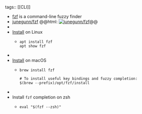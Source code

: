 tags:: [[CLI]]

- [fzf](https://github.com/junegunn/fzf) is a command-line fuzzy finder
- [junegunn/fzf](https://github.com/junegunn/fzf)
  @@html: <a href="https://github.com/junegunn/fzf/"><img src="https://github-readme-stats-astronomer.vercel.app/api/pin/?username=junegunn&repo=fzf&theme=tokyonight" alt="junegunn/fzf"/></a>@@
-
- [Install](https://github.com/junegunn/fzf#using-linux-package-managers) on Linux
	- ```shell
	  apt install fzf
	  apt show fzf
	  ```
-
- [Install](https://github.com/junegunn/fzf#using-homebrew) on macOS
	- ```shell
	  brew install fzf
	  
	  # To install useful key bindings and fuzzy completion:
	  $(brew --prefix)/opt/fzf/install
	  ```
-
- Install `fzf` completion on zsh
	- ```shell
	  eval "$(fzf --zsh)"
	  ```